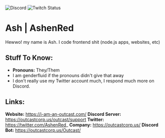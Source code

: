 ![Discord](https://img.shields.io/discord/615801226835132429)
![Twitch Status](https://img.shields.io/twitch/status/ashenred_)
# Ash | AshenRed
Hewwo! my name is Ash. I code frontend shit (node.js apps, websites, etc)

## Stuff To Know:
- **Pronouns:** They/Them
- I am genderfluid if the pronouns didn't give that away
- I don't really use my Twitter account much, I respond much more on Discord.

## Links:
**Website:** https://i-am-an-outcast.com/
**Discord Server:** https://outcastcorp.us/outcast/support
**Twitter:** https://twitter.com/AshenRed_
**Company:** https://outcastcorp.us/
**Discord Bot:** https://outcastcorp.us/Outcast/
